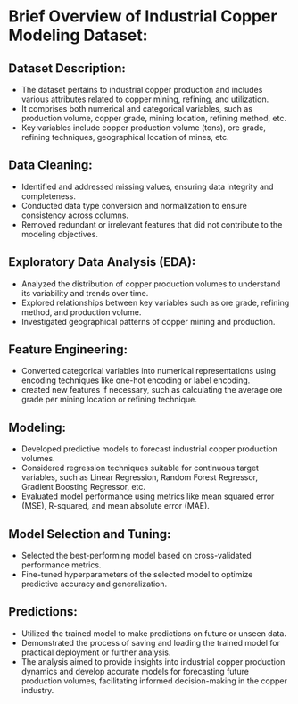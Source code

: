 # Brief Overview of Industrial Copper Modeling Dataset:

## Dataset Description:
- The dataset pertains to industrial copper production and includes various attributes related to copper mining, refining, and utilization.
- It comprises both numerical and categorical variables, such as production volume, copper grade, mining location, refining method, etc.
- Key variables include copper production volume (tons), ore grade, refining techniques, geographical location of mines, etc.
## Data Cleaning:
- Identified and addressed missing values, ensuring data integrity and completeness.
- Conducted data type conversion and normalization to ensure consistency across columns.
- Removed redundant or irrelevant features that did not contribute to the modeling objectives.
## Exploratory Data Analysis (EDA):
- Analyzed the distribution of copper production volumes to understand its variability and trends over time.
- Explored relationships between key variables such as ore grade, refining method, and production volume.
- Investigated geographical patterns of copper mining and production.
## Feature Engineering:
- Converted categorical variables into numerical representations using encoding techniques like one-hot encoding or label encoding.
- created new features if necessary, such as calculating the average ore grade per mining location or refining technique.
## Modeling:
- Developed predictive models to forecast industrial copper production volumes.
- Considered regression techniques suitable for continuous target variables, such as Linear Regression, Random Forest Regressor, Gradient Boosting Regressor, etc.
- Evaluated model performance using metrics like mean squared error (MSE), R-squared, and mean absolute error (MAE).
## Model Selection and Tuning:
- Selected the best-performing model based on cross-validated performance metrics.
- Fine-tuned hyperparameters of the selected model to optimize predictive accuracy and generalization.
## Predictions:
- Utilized the trained model to make predictions on future or unseen data.
- Demonstrated the process of saving and loading the trained model for practical deployment or further analysis.
- The analysis aimed to provide insights into industrial copper production dynamics and develop accurate models for forecasting future production volumes, facilitating informed decision-making in the copper industry.




